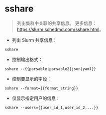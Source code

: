 # sshare

> 列出集群中关联的共享信息。
> 更多信息：<https://slurm.schedmd.com/sshare.html>。

- 列出 Slurm 共享信息：

`sshare`

- 控制输出格式：

`sshare --{{parsable|parsable2|json|yaml}}`

- 控制要显示的字段：

`sshare --format={{format_string}}`

- 仅显示指定用户的信息：

`sshare --users={{user_id_1,user_id_2,...}}`